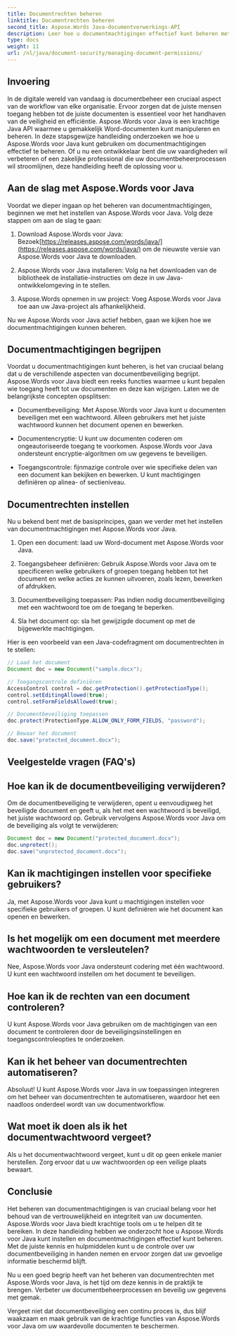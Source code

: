 ```yaml
---
title: Documentrechten beheren
linktitle: Documentrechten beheren
second_title: Aspose.Words Java-documentverwerkings-API
description: Leer hoe u documentmachtigingen effectief kunt beheren met Aspose.Words voor Java. Deze uitgebreide handleiding biedt stapsgewijze instructies en broncodevoorbeelden.
type: docs
weight: 11
url: /nl/java/document-security/managing-document-permissions/
---
```


## Invoering

In de digitale wereld van vandaag is documentbeheer een cruciaal aspect van de workflow van elke organisatie. Ervoor zorgen dat de juiste mensen toegang hebben tot de juiste documenten is essentieel voor het handhaven van de veiligheid en efficiëntie. Aspose.Words voor Java is een krachtige Java API waarmee u gemakkelijk Word-documenten kunt manipuleren en beheren. In deze stapsgewijze handleiding onderzoeken we hoe u Aspose.Words voor Java kunt gebruiken om documentmachtigingen effectief te beheren. Of u nu een ontwikkelaar bent die uw vaardigheden wil verbeteren of een zakelijke professional die uw documentbeheerprocessen wil stroomlijnen, deze handleiding heeft de oplossing voor u.

## Aan de slag met Aspose.Words voor Java

Voordat we dieper ingaan op het beheren van documentmachtigingen, beginnen we met het instellen van Aspose.Words voor Java. Volg deze stappen om aan de slag te gaan:

1.  Download Aspose.Words voor Java: Bezoek[https://releases.aspose.com/words/java/](https://releases.aspose.com/words/java/) om de nieuwste versie van Aspose.Words voor Java te downloaden.

2. Aspose.Words voor Java installeren: Volg na het downloaden van de bibliotheek de installatie-instructies om deze in uw Java-ontwikkelomgeving in te stellen.

3. Aspose.Words opnemen in uw project: Voeg Aspose.Words voor Java toe aan uw Java-project als afhankelijkheid.

Nu we Aspose.Words voor Java actief hebben, gaan we kijken hoe we documentmachtigingen kunnen beheren.

## Documentmachtigingen begrijpen

Voordat u documentmachtigingen kunt beheren, is het van cruciaal belang dat u de verschillende aspecten van documentbeveiliging begrijpt. Aspose.Words voor Java biedt een reeks functies waarmee u kunt bepalen wie toegang heeft tot uw documenten en deze kan wijzigen. Laten we de belangrijkste concepten opsplitsen:

- Documentbeveiliging: Met Aspose.Words voor Java kunt u documenten beveiligen met een wachtwoord. Alleen gebruikers met het juiste wachtwoord kunnen het document openen en bewerken.

- Documentencryptie: U kunt uw documenten coderen om ongeautoriseerde toegang te voorkomen. Aspose.Words voor Java ondersteunt encryptie-algoritmen om uw gegevens te beveiligen.

- Toegangscontrole: fijnmazige controle over wie specifieke delen van een document kan bekijken en bewerken. U kunt machtigingen definiëren op alinea- of sectieniveau.

## Documentrechten instellen

Nu u bekend bent met de basisprincipes, gaan we verder met het instellen van documentmachtigingen met Aspose.Words voor Java.

1. Open een document: laad uw Word-document met Aspose.Words voor Java.

2. Toegangsbeheer definiëren: Gebruik Aspose.Words voor Java om te specificeren welke gebruikers of groepen toegang hebben tot het document en welke acties ze kunnen uitvoeren, zoals lezen, bewerken of afdrukken.

3. Documentbeveiliging toepassen: Pas indien nodig documentbeveiliging met een wachtwoord toe om de toegang te beperken.

4. Sla het document op: sla het gewijzigde document op met de bijgewerkte machtigingen.

Hier is een voorbeeld van een Java-codefragment om documentrechten in te stellen:

```java
// Laad het document
Document doc = new Document("sample.docx");

// Toegangscontrole definiëren
AccessControl control = doc.getProtection().getProtectionType();
control.setEditingAllowed(true);
control.setFormFieldsAllowed(true);

// Documentbeveiliging toepassen
doc.protect(ProtectionType.ALLOW_ONLY_FORM_FIELDS, "password");

// Bewaar het document
doc.save("protected_document.docx");
```

## Veelgestelde vragen (FAQ's)

## Hoe kan ik de documentbeveiliging verwijderen?

Om de documentbeveiliging te verwijderen, opent u eenvoudigweg het beveiligde document en geeft u, als het met een wachtwoord is beveiligd, het juiste wachtwoord op. Gebruik vervolgens Aspose.Words voor Java om de beveiliging als volgt te verwijderen:

```java
Document doc = new Document("protected_document.docx");
doc.unprotect();
doc.save("unprotected_document.docx");
```

## Kan ik machtigingen instellen voor specifieke gebruikers?

Ja, met Aspose.Words voor Java kunt u machtigingen instellen voor specifieke gebruikers of groepen. U kunt definiëren wie het document kan openen en bewerken.

## Is het mogelijk om een document met meerdere wachtwoorden te versleutelen?

Nee, Aspose.Words voor Java ondersteunt codering met één wachtwoord. U kunt een wachtwoord instellen om het document te beveiligen.

## Hoe kan ik de rechten van een document controleren?

U kunt Aspose.Words voor Java gebruiken om de machtigingen van een document te controleren door de beveiligingsinstellingen en toegangscontroleopties te onderzoeken.

## Kan ik het beheer van documentrechten automatiseren?

Absoluut! U kunt Aspose.Words voor Java in uw toepassingen integreren om het beheer van documentrechten te automatiseren, waardoor het een naadloos onderdeel wordt van uw documentworkflow.

## Wat moet ik doen als ik het documentwachtwoord vergeet?

Als u het documentwachtwoord vergeet, kunt u dit op geen enkele manier herstellen. Zorg ervoor dat u uw wachtwoorden op een veilige plaats bewaart.

## Conclusie

Het beheren van documentmachtigingen is van cruciaal belang voor het behoud van de vertrouwelijkheid en integriteit van uw documenten. Aspose.Words voor Java biedt krachtige tools om u te helpen dit te bereiken. In deze handleiding hebben we onderzocht hoe u Aspose.Words voor Java kunt instellen en documentmachtigingen effectief kunt beheren. Met de juiste kennis en hulpmiddelen kunt u de controle over uw documentbeveiliging in handen nemen en ervoor zorgen dat uw gevoelige informatie beschermd blijft.

Nu u een goed begrip heeft van het beheren van documentrechten met Aspose.Words voor Java, is het tijd om deze kennis in de praktijk te brengen. Verbeter uw documentbeheerprocessen en beveilig uw gegevens met gemak.

Vergeet niet dat documentbeveiliging een continu proces is, dus blijf waakzaam en maak gebruik van de krachtige functies van Aspose.Words voor Java om uw waardevolle documenten te beschermen.